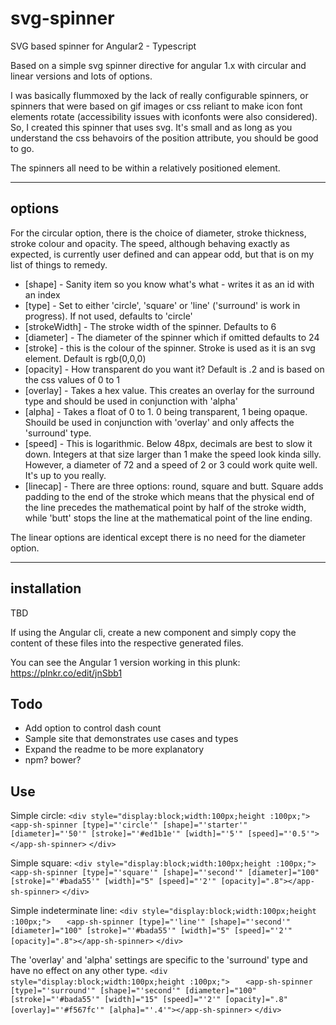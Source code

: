 # svg-spinner 
SVG based spinner for Angular2 - Typescript

Based on a simple svg spinner directive for angular 1.x with circular and linear versions and lots of options.

I was basically flummoxed by the lack of really configurable spinners, or spinners that were based on gif images or css reliant to make icon font elements rotate (accessibility issues with iconfonts were also considered). So, I created this spinner that uses svg. It's small and as long as you understand the css behavoirs of the position attribute, you should be good to go.

The spinners all need to be within a relatively positioned element.
___

## options
 For the circular option, there is the choice of diameter, stroke thickness, stroke colour and opacity.
 The speed, although behaving exactly as expected, is currently user defined and can appear odd, but that is on my list of things to remedy.
 - [shape] - Sanity item so you know what's what - writes it as an id with an index
 - [type] - Set to either 'circle', 'square' or 'line' ('surround' is work in progress). If not used, defaults to 'circle'
 - [strokeWidth] - The stroke width of the spinner. Defaults to 6
 - [diameter] - The diameter of the spinner which if omitted defaults to 24
 - [stroke] - this is the colour of the spinner. Stroke is used as it is an svg element. Default is rgb(0,0,0)
 - [opacity] - How transparent do you want it? Default is .2 and is based on the css values of 0 to 1
 - [overlay] - Takes a hex value. This creates an overlay for the surround type and should be used in conjunction with 'alpha'
 - [alpha] - Takes a float of 0 to 1. 0 being transparent, 1 being opaque. Shouild be used in conjunction with 'overlay' and only affects the 'surround' type.
 - [speed] - This is logarithmic. Below 48px, decimals are best to slow it down. Integers at that size larger than 1 make the speed look kinda silly. However, a diameter of 72 and a speed of 2 or 3 could work quite well. It's up to you really.
 - [linecap] - There are three options: round, square and butt. Square adds padding to the end of the stroke which means that the physical end of the line precedes the mathematical point by half of the stroke width, while 'butt' stops the line at the mathematical point of the line ending.
 
 The linear options are identical except there is no need for the diameter option.
___

## installation

TBD

If using the Angular cli, create a new component and simply copy the content of these files into the respective generated files.

You can see the Angular 1 version working in this plunk: https://plnkr.co/edit/jnSbb1

## Todo
- Add option to control dash count
- Sample site that demonstrates use cases and types
- Expand the readme to be more explanatory
- npm? bower?

## Use
Simple circle:
`<div style="display:block;width:100px;height :100px;">`
`   <app-sh-spinner [type]="'circle'" [shape]="'starter'" [diameter]="'50'" [stroke]="'#ed1b1e'" [width]="'5'" [speed]="'0.5'"></app-sh-spinner>`
`</div>`

Simple square:
`<div style="display:block;width:100px;height :100px;">`
`   <app-sh-spinner [type]="'square'" [shape]="'second'" [diameter]="100" [stroke]="'#bada55'" [width]="5" [speed]="'2'" [opacity]=".8"></app-sh-spinner>`
`</div>`

Simple indeterminate line:
`<div style="display:block;width:100px;height :100px;">`
`   <app-sh-spinner [type]="'line'" [shape]="'second'" [diameter]="100" [stroke]="'#bada55'" [width]="5" [speed]="'2'" [opacity]=".8"></app-sh-spinner>`
`</div>`

The 'overlay' and 'alpha' settings are specific to the 'surround' type and have no effect on any other type. 
`<div style="display:block;width:100px;height :100px;">`
`   <app-sh-spinner [type]="'surround'" [shape]="'second'" [diameter]="100" [stroke]="'#bada55'" [width]="15" [speed]="'2'" [opacity]=".8" [overlay]="'#f567fc'" [alpha]="'.4'"></app-sh-spinner>`
`</div>`
